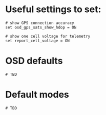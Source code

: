 # Useful settings to set:

```
# show GPS connection accuracy
set osd_gps_sats_show_hdop = ON

# show one cell voltage for telemetry
set report_cell_voltage = ON
```

# OSD defaults
```
# TBD
```

# Default modes
```
# TBD
```